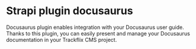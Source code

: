# Strapi plugin docusaurus

Docusaurus plugin enables integration with your Docusaurus user guide. Thanks to this plugin, you can easily present and manage your Docusaurus documentation in your Trackflix CMS project.
